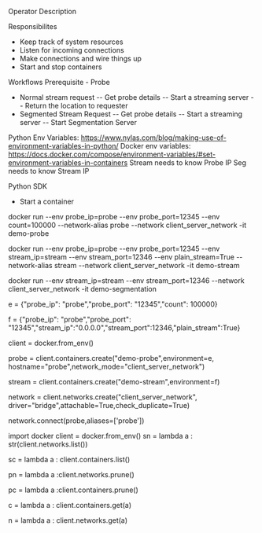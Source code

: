 Operator Description

Responsibilites

- Keep track of system resources
- Listen for incoming connections
- Make connections and wire things up
- Start and stop containers

Workflows
Prerequisite - Probe

- Normal stream request
-- Get probe details
-- Start a streaming server
-- Return the location to requester
- Segmented Stream Request
-- Get probe details
-- Start a streaming server
-- Start Segmentation Server


Python Env Variables: https://www.nylas.com/blog/making-use-of-environment-variables-in-python/
Docker env variables: https://docs.docker.com/compose/environment-variables/#set-environment-variables-in-containers
Stream needs to know Probe IP
Seg needs to know Stream IP

Python SDK

- Start a container




docker run --env probe_ip=probe --env probe_port=12345 --env count=100000 --network-alias probe --network client_server_network -it demo-probe

docker run --env probe_ip=probe --env probe_port=12345 --env stream_ip=stream --env stream_port=12346 --env plain_stream=True --network-alias stream --network client_server_network -it demo-stream

docker run --env stream_ip=stream --env stream_port=12346 --network client_server_network -it demo-segmentation



e = {"probe_ip": "probe","probe_port": "12345","count": 100000}

f = {"probe_ip": "probe","probe_port": "12345","stream_ip":"0.0.0.0","stream_port":12346,"plain_stream":True}

client = docker.from_env()

probe = client.containers.create("demo-probe",environment=e, hostname="probe",network_mode="client_server_network")

stream = client.containers.create("demo-stream",environment=f)


network = client.networks.create("client_server_network", driver="bridge",attachable=True,check_duplicate=True)

network.connect(probe,aliases=['probe'])


import docker
client = docker.from_env()
sn = lambda a : str(client.networks.list())

sc = lambda a : client.containers.list()

pn = lambda a :client.networks.prune()

pc = lambda a :client.containers.prune()

c = lambda a : client.containers.get(a)

n = lambda a : client.networks.get(a)